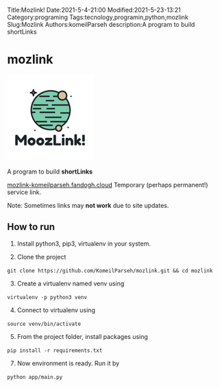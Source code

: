 Title:Mozlink!
Date:2021-5-4-21:00
Modified:2021-5-23-13:21
Category:programing
Tags:tecnology,programin,python,mozlink
Slug:Mozlink
Authors:komeilParseh
description:A program to build shortLinks

# mozlink

![logo](https://raw.githubusercontent.com/KomeilParseh/mozlink/main/app/static/logo.png)

A program to build **shortLinks**

[mozlink-komeilparseh.fandogh.cloud](https://mozlink-komeilparseh.fandogh.cloud/) Temporary (perhaps permanent!) service link.

Note: Sometimes links may **not work** due to site updates.

## How to run

1. Install python3, pip3, virtualenv in your system.

2. Clone the project

`git clone https://github.com/KomeilParseh/mozlink.git && cd mozlink`

3. Create a virtualenv named venv using

`virtualenv -p python3 venv`

4. Connect to virtualenv using

`source venv/bin/activate`

5. From the project folder, install packages using

`pip install -r requirements.txt`

7. Now environment is ready. Run it by

`python app/main.py`
